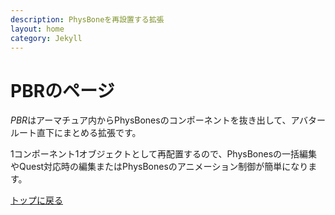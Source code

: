 ```yaml
---
description: PhysBoneを再設置する拡張
layout: home
category: Jekyll
---
```


# PBRのページ
*PBR*はアーマチュア内からPhysBonesのコンポーネントを抜き出して、アバタールート直下にまとめる拡張です。

1コンポーネント1オブジェクトとして再配置するので、PhysBonesの一括編集やQuest対応時の編集またはPhysBonesのアニメーション制御が簡単になります。

[トップに戻る](/c-colloid.github.io/index.md)